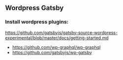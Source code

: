 ## Wordpress Gatsby

### Install wordpress plugins:

https://github.com/gatsbyjs/gatsby-source-wordpress-experimental/blob/master/docs/getting-started.md

- https://github.com/wp-graphql/wp-graphql
- https://github.com/gatsbyjs/wp-gatsby